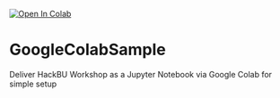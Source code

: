 [![Open In Colab](https://colab.research.google.com/assets/colab-badge.svg)](https://colab.research.google.com/github/HackBinghamton/GoogleColabSample/blob/master/Resnet50_PyTorch_Example.ipynb)

# GoogleColabSample
Deliver HackBU Workshop as a Jupyter Notebook via Google Colab for simple setup
